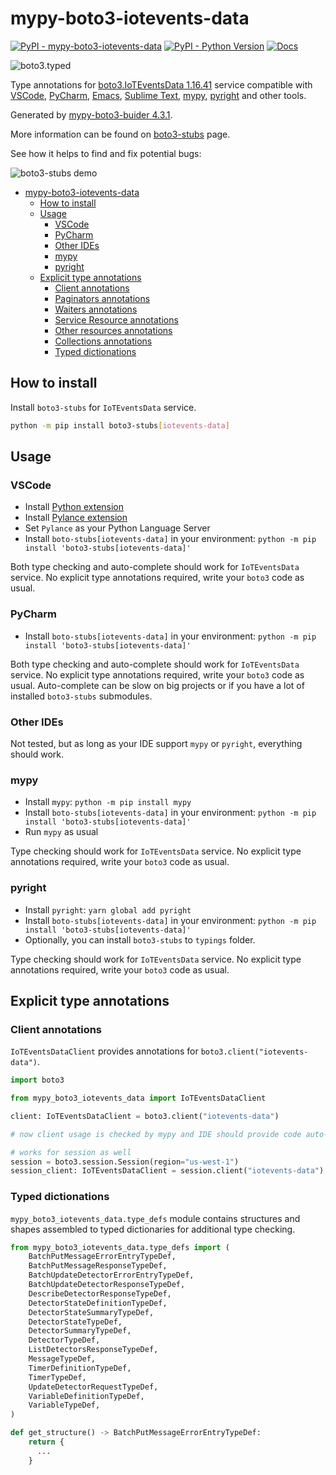# mypy-boto3-iotevents-data

[![PyPI - mypy-boto3-iotevents-data](https://img.shields.io/pypi/v/mypy-boto3-iotevents-data.svg?color=blue)](https://pypi.org/project/mypy-boto3-iotevents-data)
[![PyPI - Python Version](https://img.shields.io/pypi/pyversions/mypy-boto3-iotevents-data.svg?color=blue)](https://pypi.org/project/mypy-boto3-iotevents-data)
[![Docs](https://img.shields.io/readthedocs/mypy-boto3-builder.svg?color=blue)](https://mypy-boto3-builder.readthedocs.io/)

![boto3.typed](https://github.com/vemel/mypy_boto3_builder/raw/master/logo.png)

Type annotations for
[boto3.IoTEventsData 1.16.41](https://boto3.amazonaws.com/v1/documentation/api/1.16.41/reference/services/iotevents-data.html#IoTEventsData) service
compatible with
[VSCode](https://code.visualstudio.com/),
[PyCharm](https://www.jetbrains.com/pycharm/),
[Emacs](https://www.gnu.org/software/emacs/),
[Sublime Text](https://www.sublimetext.com/),
[mypy](https://github.com/python/mypy),
[pyright](https://github.com/microsoft/pyright)
and other tools.

Generated by [mypy-boto3-buider 4.3.1](https://github.com/vemel/mypy_boto3_builder).

More information can be found on [boto3-stubs](https://pypi.org/project/boto3-stubs/) page.

See how it helps to find and fix potential bugs:

![boto3-stubs demo](https://github.com/vemel/mypy_boto3_builder/raw/master/demo.gif)

- [mypy-boto3-iotevents-data](#mypy-boto3-iotevents-data)
  - [How to install](#how-to-install)
  - [Usage](#usage)
    - [VSCode](#vscode)
    - [PyCharm](#pycharm)
    - [Other IDEs](#other-ides)
    - [mypy](#mypy)
    - [pyright](#pyright)
  - [Explicit type annotations](#explicit-type-annotations)
    - [Client annotations](#client-annotations)
    - [Paginators annotations](#paginators-annotations)
    - [Waiters annotations](#waiters-annotations)
    - [Service Resource annotations](#service-resource-annotations)
    - [Other resources annotations](#other-resources-annotations)
    - [Collections annotations](#collections-annotations)
    - [Typed dictionations](#typed-dictionations)

## How to install

Install `boto3-stubs` for `IoTEventsData` service.

```bash
python -m pip install boto3-stubs[iotevents-data]
```

## Usage

### VSCode

- Install [Python extension](https://marketplace.visualstudio.com/items?itemName=ms-python.python)
- Install [Pylance extension](https://marketplace.visualstudio.com/items?itemName=ms-python.vscode-pylance)
- Set `Pylance` as your Python Language Server
- Install `boto-stubs[iotevents-data]` in your environment: `python -m pip install 'boto3-stubs[iotevents-data]'`

Both type checking and auto-complete should work for `IoTEventsData` service.
No explicit type annotations required, write your `boto3` code as usual.

### PyCharm

- Install `boto-stubs[iotevents-data]` in your environment: `python -m pip install 'boto3-stubs[iotevents-data]'`

Both type checking and auto-complete should work for `IoTEventsData` service.
No explicit type annotations required, write your `boto3` code as usual.
Auto-complete can be slow on big projects or if you have a lot of installed `boto3-stubs` submodules.

### Other IDEs

Not tested, but as long as your IDE support `mypy` or `pyright`, everything should work.

### mypy

- Install `mypy`: `python -m pip install mypy`
- Install `boto-stubs[iotevents-data]` in your environment: `python -m pip install 'boto3-stubs[iotevents-data]'`
- Run `mypy` as usual

Type checking should work for `IoTEventsData` service.
No explicit type annotations required, write your `boto3` code as usual.

### pyright

- Install `pyright`: `yarn global add pyright`
- Install `boto-stubs[iotevents-data]` in your environment: `python -m pip install 'boto3-stubs[iotevents-data]'`
- Optionally, you can install `boto3-stubs` to `typings` folder.

Type checking should work for `IoTEventsData` service.
No explicit type annotations required, write your `boto3` code as usual.

## Explicit type annotations

### Client annotations

`IoTEventsDataClient` provides annotations for `boto3.client("iotevents-data")`.

```python
import boto3

from mypy_boto3_iotevents_data import IoTEventsDataClient

client: IoTEventsDataClient = boto3.client("iotevents-data")

# now client usage is checked by mypy and IDE should provide code auto-complete

# works for session as well
session = boto3.session.Session(region="us-west-1")
session_client: IoTEventsDataClient = session.client("iotevents-data")
```








### Typed dictionations

`mypy_boto3_iotevents_data.type_defs` module contains structures and shapes assembled
to typed dictionaries for additional type checking.

```python
from mypy_boto3_iotevents_data.type_defs import (
    BatchPutMessageErrorEntryTypeDef,
    BatchPutMessageResponseTypeDef,
    BatchUpdateDetectorErrorEntryTypeDef,
    BatchUpdateDetectorResponseTypeDef,
    DescribeDetectorResponseTypeDef,
    DetectorStateDefinitionTypeDef,
    DetectorStateSummaryTypeDef,
    DetectorStateTypeDef,
    DetectorSummaryTypeDef,
    DetectorTypeDef,
    ListDetectorsResponseTypeDef,
    MessageTypeDef,
    TimerDefinitionTypeDef,
    TimerTypeDef,
    UpdateDetectorRequestTypeDef,
    VariableDefinitionTypeDef,
    VariableTypeDef,
)

def get_structure() -> BatchPutMessageErrorEntryTypeDef:
    return {
      ...
    }
```
